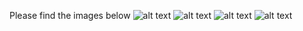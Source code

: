 Please find the images below
![alt text](https://github.com/Saurish-t/biofreeze/blob/main/IMG_7862.PNG?raw=true)
![alt text](https://github.com/Saurish-t/biofreeze/blob/main/IMG_7863.PNG?raw=true)
![alt text](https://github.com/Saurish-t/biofreeze/blob/main/IMG_7864.PNG?raw=true)
![alt text](https://github.com/Saurish-t/biofreeze/blob/main/IMG_7865.PNG?raw=true)


